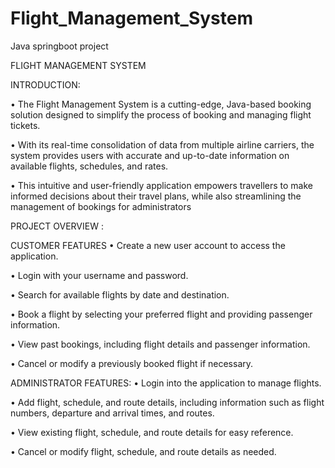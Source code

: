 # Flight_Management_System
Java springboot project

FLIGHT MANAGEMENT SYSTEM

INTRODUCTION:

•	The Flight Management System is a cutting-edge, Java-based booking solution designed to simplify the process of booking and managing flight tickets. 

•	With its real-time consolidation of data from multiple airline carriers, the system provides users with accurate and up-to-date information on available flights, schedules, and rates. 

•	This intuitive and user-friendly application empowers travellers to make informed decisions about their travel plans, while also streamlining the management of bookings for administrators

PROJECT OVERVIEW :

CUSTOMER FEATURES
•	Create a new user account to access the application. 

•	Login with your username and password. 

•	Search for available flights by date and destination. 

•	Book a flight by selecting your preferred flight and providing passenger information. 

•	View past bookings, including flight details and passenger information. 

•	Cancel or modify a previously booked flight if necessary.

ADMINISTRATOR FEATURES:
•	Login into the application to manage flights. 

•	Add flight, schedule, and route details, including information such as flight numbers, departure and arrival times, and routes. 

•	View existing flight, schedule, and route details for easy reference. 

•	Cancel or modify flight, schedule, and route details as needed.

